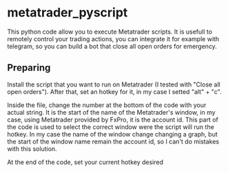 # metatrader_pyscript
This python code allow you to execute Metatrader scripts. It is usefull to remotely control your trading actions, you can integrate it for example with telegram, so you can build a bot that close all open orders for emergency.

<h2>Preparing</h2>
<p>Install the script that you want to run on Metatrader (I tested with "Close all open orders"). After that, set an hotkey for it, in my case I setted "alt" + "c".</p>
<p>Inside the file, change the number at the bottom of the code with your actual string. It is the start of the name of the Metatrader's window, in my case, using Metatrader provided by FxPro, it is the account id. This part of the code is used to select the correct window were the script will run the hotkey. In my case the name of the window change changing a graph, but the start of the window name remain the account id, so I can't do mistakes with this solution.</p>
<p>At the end of the code, set your current hotkey desired</p>
